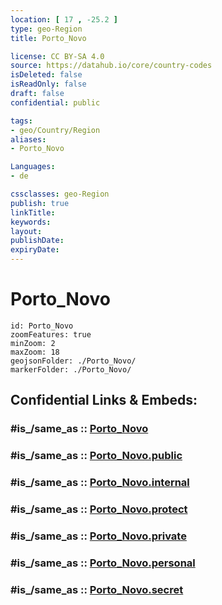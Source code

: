 ```yaml
---
location: [ 17 , -25.2 ] 
type: geo-Region
title: Porto_Novo

license: CC BY-SA 4.0
source: https://datahub.io/core/country-codes
isDeleted: false
isReadOnly: false
draft: false
confidential: public

tags:
- geo/Country/Region
aliases:
- Porto_Novo

Languages:
- de

cssclasses: geo-Region
publish: true
linkTitle: 
keywords: 
layout: 
publishDate: 
expiryDate: 
---
```


# Porto_Novo

```leaflet
id: Porto_Novo
zoomFeatures: true 
minZoom: 2 
maxZoom: 18
geojsonFolder: ./Porto_Novo/
markerFolder: ./Porto_Novo/
```


## Confidential Links & Embeds: 

### #is_/same_as :: [Porto_Novo](/_Standards/Earth/Continent/Africa/Africa~West/Cape_Verde/municipalities~Cape_Verde/Porto_Novo.md) 

### #is_/same_as :: [Porto_Novo.public](/_public/Earth/Continent/Africa/Africa~West/Cape_Verde/municipalities~Cape_Verde/Porto_Novo.public.md) 

### #is_/same_as :: [Porto_Novo.internal](/_internal/Earth/Continent/Africa/Africa~West/Cape_Verde/municipalities~Cape_Verde/Porto_Novo.internal.md) 

### #is_/same_as :: [Porto_Novo.protect](/_protect/Earth/Continent/Africa/Africa~West/Cape_Verde/municipalities~Cape_Verde/Porto_Novo.protect.md) 

### #is_/same_as :: [Porto_Novo.private](/_private/Earth/Continent/Africa/Africa~West/Cape_Verde/municipalities~Cape_Verde/Porto_Novo.private.md) 

### #is_/same_as :: [Porto_Novo.personal](/_personal/Earth/Continent/Africa/Africa~West/Cape_Verde/municipalities~Cape_Verde/Porto_Novo.personal.md) 

### #is_/same_as :: [Porto_Novo.secret](/_secret/Earth/Continent/Africa/Africa~West/Cape_Verde/municipalities~Cape_Verde/Porto_Novo.secret.md)


